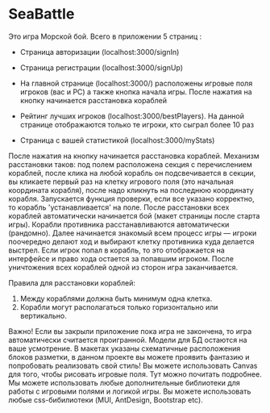 # SeaBattle

Это игра Морской бой.
Всего в приложении 5 страниц :

- Страница авторизации (localhost:3000/signIn)

- Страница регистрации (localhost:3000/signUp)

- На главной странице (localhost:3000/) расположены игровые поля игроков (вас и PC) а также кнопка начала игры. После нажатия на кнопку начинается расстановка кораблей

- Рейтинг лучших игроков (localhost:3000/bestPlayers). На данной странице отображаются только те игроки, кто сыграл более 10 раз

- Страница с вашей статистикой (localhost:3000/myStats)

После нажатия на кнопку начинается расстановка кораблей.
Механизм расстановки таков: под полем расположена секция с перечислением кораблей, после клика на любой корабль он подсвечивается в секции, вы кликаете первый раз на клетку игрового поля (это начальная координата корабля), после надо кликнуть на последнюю координату корабля. Запускается функция проверки, если все указано корректно, то корабль 'устанавливается' на поле. После расстановки всех кораблей автоматически начинается бой (макет страницы после старта игры). Корабли противника расстанавливаются автоматически (рандомно). Далее начинается знакомый всем процесс игры — игроки поочередно делают ход и выбирают клетку противника куда делается выстрел. Если игрок попал в корабль, то это отображается на интерфейсе и право хода остается за попавшим игроком. После уничтожения всех кораблей одной из сторон игра заканчивается.

Правила для расстановки кораблей:

1. Между кораблями должна быть минимум одна клетка.
2. Корабли могут располагаться только горизонтально или вертикально.

Важно! Если вы закрыли приложение пока игра не закончена, то игра автоматически считается проигранной.
Модели для БД остаются на ваше усмотрение.
В макетах указаны схематичные расположения блоков разметки, в данном проекте вы можете проявить фантазию и попробовать реализовать свой стиль!
Вы можете использовать Canvas для того, чтобы рисовать игровые поля. Тут можно почитать подробнее.
Мы можете использовать любые дополнительные библиотеки для работы с игровыми полями и логикой игры.
Вы можете использовать любые css-бибилиотеки (MUI, AntDesign, Bootstrap etc).
